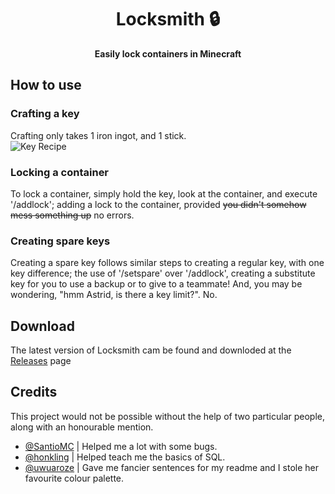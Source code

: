 <div align="center">

# Locksmith 🔒

**Easily lock containers in Minecraft**
 
</div>

## How to use

### Crafting a key
Crafting only takes 1 iron ingot, and 1 stick.<br>
![Key Recipe](https://cdn.upload.systems/uploads/nhv8sooY.png)

### Locking a container
To lock a container, simply hold the key, look at the container, and execute '/addlock'; adding a lock to the container, provided ~~you didn't somehow mess something up~~ no errors.

### Creating spare keys
Creating a spare key follows similar steps to creating a regular key, with one key difference; the use of '/setspare' over '/addlock', creating a substitute key for you to use a backup or to give to a teammate! And, you may be wondering, "hmm Astrid, is there a key limit?". No.

## Download

The latest version of Locksmith cam be found and downloded at the [Releases](https://github.com/astridlol/Locksmith/releases) page

## Credits

This project would not be possible without the help of two particular people, along with an honourable mention.

- [@SantioMC](https://github.com/SantioMC/) | Helped me a lot with some bugs.
- [@honkling](https://github.com/honkling/) | Helped teach me the basics of SQL.
- [@uwuaroze](https://github.com/UwUAroze/) | Gave me fancier sentences for my readme and I stole her favourite colour palette.
